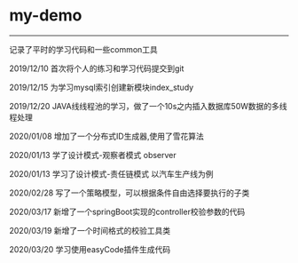# my-demo
------------
记录了平时的学习代码和一些common工具

2019/12/10 首次将个人的练习和学习代码提交到git

2019/12/15 为学习mysql索引创建新模块index_study

2019/12/20 JAVA线线程池的学习，做了一个10s之内插入数据库50W数据的多线程处理

2020/01/08 增加了一个分布式ID生成器,使用了雪花算法

2020/01/13 学了设计模式-观察者模式 observer

2020/01/13 学习了设计模式-责任链模式 以汽车生产线为例

2020/02/28 写了一个策略模型，可以根据条件自由选择要执行的子类 

2020/03/17 新增了一个springBoot实现的controller校验参数的代码

2020/03/19 新增了一个时间格式的校验工具类

2020/03/20 学习使用easyCode插件生成代码